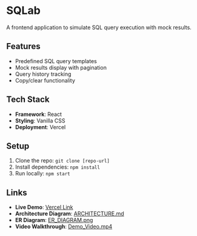 # SQLab 

A frontend application to simulate SQL query execution with mock results.

## Features
- Predefined SQL query templates
- Mock results display with pagination
- Query history tracking
- Copy/clear functionality

## Tech Stack
- **Framework**: React
- **Styling**: Vanilla CSS
- **Deployment**: Vercel

## Setup
1. Clone the repo: `git clone [repo-url]`
2. Install dependencies: `npm install`
3. Run locally: `npm start`

## Links
- **Live Demo**: [Vercel Link](#)
- **Architecture Diagram**: [ARCHITECTURE.md](/docs/ARCHITECTURE.md)
- **ER Diagram**: [ER_DIAGRAM.png](/docs/ER_DIAGRAM.png)
- **Video Walkthrough**: [Demo_Video.mp4](/docs/Demo_Video.mp4)
